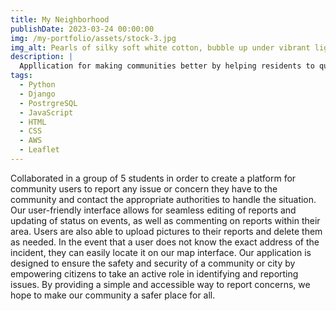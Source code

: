 ```yaml
---
title: My Neighborhood
publishDate: 2023-03-24 00:00:00
img: /my-portfolio/assets/stock-3.jpg
img_alt: Pearls of silky soft white cotton, bubble up under vibrant lighting
description: |
  Appllication for making communities better by helping residents to quickly and efficiently report non-emergency issues to the proper government agency and inform fellow community members.
tags:
  - Python
  - Django
  - PostrgreSQL
  - JavaScript
  - HTML
  - CSS
  - AWS
  - Leaflet
---
```


Collaborated in a group of 5 students in order to create a platform for community users to report any issue or concern they have to the community and contact the appropriate authorities to handle the situation. Our user-friendly interface allows for seamless editing of reports and updating of status on events, as well as commenting on reports within their area. Users are also able to upload pictures to their reports and delete them as needed. In the event that a user does not know the exact address of the incident, they can easily locate it on our map interface. Our application is designed to ensure the safety and security of a community or city by empowering citizens to take an active role in identifying and reporting issues. By providing a simple and accessible way to report concerns, we hope to make our community a safer place for all.